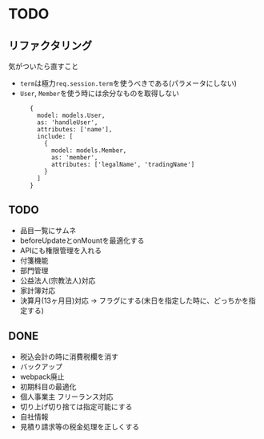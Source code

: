 # TODO

## リファクタリング

気がついたら直すこと

* `term`は極力`req.session.term`を使うべきである(パラメータにしない)
* `User`, `Member`を使う時には余分なものを取得しない
```
      {
        model: models.User,
        as: 'handleUser',
        attributes: ['name'],
        include: [
          {
            model: models.Member,
            as: 'member',
            attributes: ['legalName', 'tradingName']
          }
        ]
      }
```

## TODO

* 品目一覧にサムネ
* beforeUpdateとonMountを最適化する
* APIにも権限管理を入れる
* 付箋機能
* 部門管理
* 公益法人(宗教法人)対応
* 家計簿対応
* 決算月(13ヶ月目)対応 → フラグにする(末日を指定した時に、どっちかを指定する)

## DONE

* 税込会計の時に消費税欄を消す
* バックアップ
* webpack廃止
* 初期科目の最適化
* 個人事業主 フリーランス対応
* 切り上げ切り捨ては指定可能にする
* 自社情報
* 見積り請求等の税金処理を正しくする
